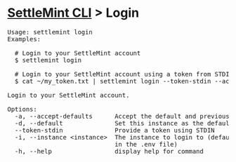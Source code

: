 <h1 id="home"><a href="../settlemint.md">SettleMint CLI</a> > Login</h1>

<pre>Usage: settlemint login 
Examples:

  # Login to your SettleMint account
  $ settlemint login

  # Login to your SettleMint account using a token from STDIN
  $ cat ~/my_token.txt | settlemint login --token-stdin --accept-defaults

Login to your SettleMint account.

Options:
  -a, --accept-defaults      Accept the default and previously set values
  -d, --default              Set this instance as the default
  --token-stdin              Provide a token using STDIN
  -i, --instance &lt;instance&gt;  The instance to login to (defaults to the instance
                             in the .env file)
  -h, --help                 display help for command
</pre>

